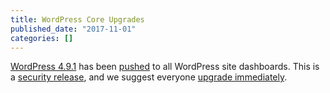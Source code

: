 ```yaml
---
title: WordPress Core Upgrades
published_date: "2017-11-01"
categories: []
---
```

[WordPress 4.9.1](https://codex.wordpress.org/Version_4.9.1) has been [pushed](https://github.com/pantheon-systems/WordPress/pull/144) to all WordPress site dashboards. This is a [security release](https://status.pantheon.io/incidents/ml7yn6xj8ffl), and we suggest everyone [upgrade immediately](/core-updates).
